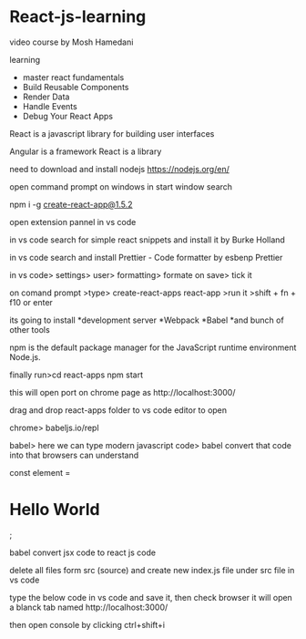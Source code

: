 # React-js-learning
video course by Mosh Hamedani
 
 learning 
 * master react fundamentals
 * Build Reusable Components
 * Render Data
 * Handle Events
 * Debug Your React Apps
 
 React is a javascript library for building user interfaces
 
 Angular is a framework
 React is a library
 
need to download and install nodejs https://nodejs.org/en/

open command prompt on windows in start window search

npm i -g create-react-app@1.5.2

open extension pannel in vs code

in vs code search for simple react snippets and install it by Burke Holland

in vs code search and install Prettier - Code formatter by esbenp Prettier

in vs code> settings> user> formatting> formate on save> tick it

on comand prompt >type> create-react-apps react-app >run it >shift + fn + f10 or enter

its going to install 
*development server 
*Webpack
*Babel
*and bunch of other tools

npm is the default package manager for the JavaScript runtime environment Node.js.

finally run>cd react-apps
npm start


this will open port on chrome page as http://localhost:3000/

drag and drop react-apps folder to vs code editor to open

chrome> babeljs.io/repl

babel> here we can type modern javascript code> babel convert that code into that browsers can understand

const element = <h1>Hello World</h1>;

babel convert jsx code to react js code

delete all files form src (source) and create new index.js file under src file in vs code

type the below code in vs code and save it, then check browser it will open a blanck tab named http://localhost:3000/

then open console by clicking ctrl+shift+i












